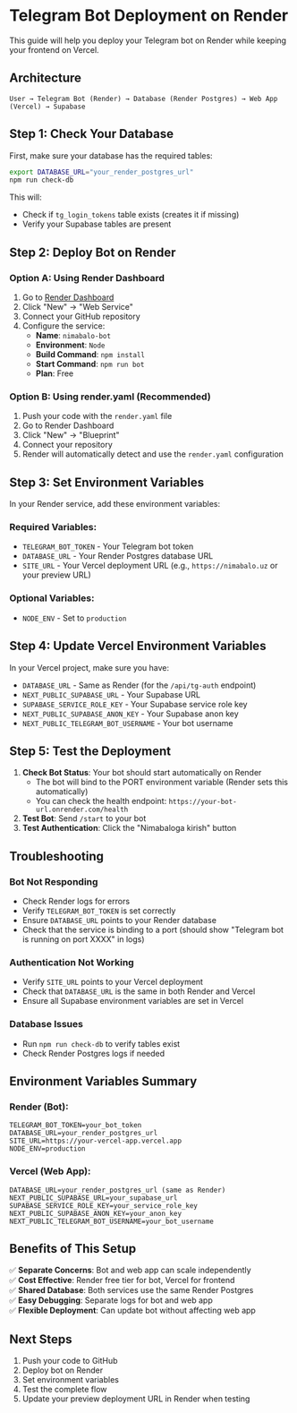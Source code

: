 # Telegram Bot Deployment on Render

This guide will help you deploy your Telegram bot on Render while keeping your frontend on Vercel.

## Architecture

```
User → Telegram Bot (Render) → Database (Render Postgres) → Web App (Vercel) → Supabase
```

## Step 1: Check Your Database

First, make sure your database has the required tables:

```bash
export DATABASE_URL="your_render_postgres_url"
npm run check-db
```

This will:
- Check if `tg_login_tokens` table exists (creates it if missing)
- Verify your Supabase tables are present

## Step 2: Deploy Bot on Render

### Option A: Using Render Dashboard

1. Go to [Render Dashboard](https://dashboard.render.com)
2. Click "New" → "Web Service"
3. Connect your GitHub repository
4. Configure the service:
   - **Name**: `nimabalo-bot`
   - **Environment**: `Node`
   - **Build Command**: `npm install`
   - **Start Command**: `npm run bot`
   - **Plan**: Free

### Option B: Using render.yaml (Recommended)

1. Push your code with the `render.yaml` file
2. Go to Render Dashboard
3. Click "New" → "Blueprint"
4. Connect your repository
5. Render will automatically detect and use the `render.yaml` configuration

## Step 3: Set Environment Variables

In your Render service, add these environment variables:

### Required Variables:
- `TELEGRAM_BOT_TOKEN` - Your Telegram bot token
- `DATABASE_URL` - Your Render Postgres database URL
- `SITE_URL` - Your Vercel deployment URL (e.g., `https://nimabalo.uz` or your preview URL)

### Optional Variables:
- `NODE_ENV` - Set to `production`

## Step 4: Update Vercel Environment Variables

In your Vercel project, make sure you have:
- `DATABASE_URL` - Same as Render (for the `/api/tg-auth` endpoint)
- `NEXT_PUBLIC_SUPABASE_URL` - Your Supabase URL
- `SUPABASE_SERVICE_ROLE_KEY` - Your Supabase service role key
- `NEXT_PUBLIC_SUPABASE_ANON_KEY` - Your Supabase anon key
- `NEXT_PUBLIC_TELEGRAM_BOT_USERNAME` - Your bot username

## Step 5: Test the Deployment

1. **Check Bot Status**: Your bot should start automatically on Render
   - The bot will bind to the PORT environment variable (Render sets this automatically)
   - You can check the health endpoint: `https://your-bot-url.onrender.com/health`
2. **Test Bot**: Send `/start` to your bot
3. **Test Authentication**: Click the "Nimabaloga kirish" button

## Troubleshooting

### Bot Not Responding
- Check Render logs for errors
- Verify `TELEGRAM_BOT_TOKEN` is set correctly
- Ensure `DATABASE_URL` points to your Render database
- Check that the service is binding to a port (should show "Telegram bot is running on port XXXX" in logs)

### Authentication Not Working
- Verify `SITE_URL` points to your Vercel deployment
- Check that `DATABASE_URL` is the same in both Render and Vercel
- Ensure all Supabase environment variables are set in Vercel

### Database Issues
- Run `npm run check-db` to verify tables exist
- Check Render Postgres logs if needed

## Environment Variables Summary

### Render (Bot):
```
TELEGRAM_BOT_TOKEN=your_bot_token
DATABASE_URL=your_render_postgres_url
SITE_URL=https://your-vercel-app.vercel.app
NODE_ENV=production
```

### Vercel (Web App):
```
DATABASE_URL=your_render_postgres_url (same as Render)
NEXT_PUBLIC_SUPABASE_URL=your_supabase_url
SUPABASE_SERVICE_ROLE_KEY=your_service_role_key
NEXT_PUBLIC_SUPABASE_ANON_KEY=your_anon_key
NEXT_PUBLIC_TELEGRAM_BOT_USERNAME=your_bot_username
```

## Benefits of This Setup

✅ **Separate Concerns**: Bot and web app can scale independently  
✅ **Cost Effective**: Render free tier for bot, Vercel for frontend  
✅ **Shared Database**: Both services use the same Render Postgres  
✅ **Easy Debugging**: Separate logs for bot and web app  
✅ **Flexible Deployment**: Can update bot without affecting web app  

## Next Steps

1. Push your code to GitHub
2. Deploy bot on Render
3. Set environment variables
4. Test the complete flow
5. Update your preview deployment URL in Render when testing
